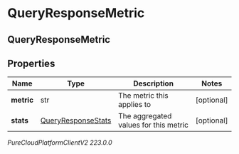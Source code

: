 # QueryResponseMetric

## QueryResponseMetric

## Properties

|Name | Type | Description | Notes|
|------------ | ------------- | ------------- | -------------|
| **metric** | str | The metric this applies to | [optional] |
| **stats** | [QueryResponseStats](QueryResponseStats) | The aggregated values for this metric | [optional] |



_PureCloudPlatformClientV2 223.0.0_
